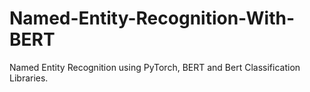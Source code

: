 # Named-Entity-Recognition-With-BERT
Named Entity Recognition using PyTorch, BERT and Bert Classification Libraries.
